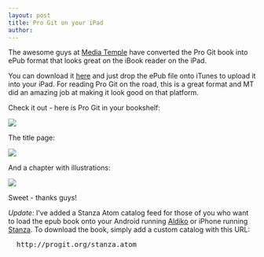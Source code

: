 ```yaml
---
layout: post
title: Pro Git on your iPad
author:
---
```


The awesome guys at <a href="http://mediatemple.net/">Media Temple</a> have converted
the Pro Git book into ePub format that looks great on the iBook reader on the iPad.

You can download it 
<a href="https://github.s3.amazonaws.com/media/progit.epub">here</a>
and just drop the ePub file onto iTunes to upload it into your iPad.  For reading
Pro Git on the road, this is a great format and MT did an amazing job at making it
look good on that platform.

Check it out - here is Pro Git in your bookshelf:

<img src="http://img.skitch.com/20100517-bn9jr7ax9k13ef2697srtjndyk.png"/>

The title page:

<img src="http://img.skitch.com/20100517-kac78crfcik9t36miyk7aam416.png"/>

And a chapter with illustrations:

<img src="http://img.skitch.com/20100517-jq3qnwr4w2xs27q8bnwpbay24k.png"/>

Sweet - thanks guys!

*Update:* I've added a Stanza Atom catalog feed for those of you who want to load
the epub book onto your Android running <a href="http://www.aldiko.com/">Aldiko</a>
or iPhone running <a href="http://www.lexcycle.com/">Stanza</a>. To download the 
book, simply add a custom catalog with this URL:

<pre>
  http://progit.org/stanza.atom
</pre>

